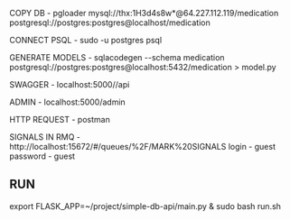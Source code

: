 COPY DB - pgloader mysql://thx:1H3d4s8w*@64.227.112.119/medication postgresql://postgres:postgres@localhost/medication

CONNECT PSQL - sudo -u postgres psql

GENERATE MODELS - sqlacodegen --schema medication postgresql://postgres:postgres@localhost:5432/medication > model.py

SWAGGER - localhost:5000//api 

ADMIN - localhost:5000/admin 

HTTP REQUEST - postman 

SIGNALS IN RMQ - http://localhost:15672/#/queues/%2F/MARK%20SIGNALS 
	login - guest 
	password - guest 


RUN
-----------

export FLASK_APP=~/project/simple-db-api/main.py & sudo bash run.sh
